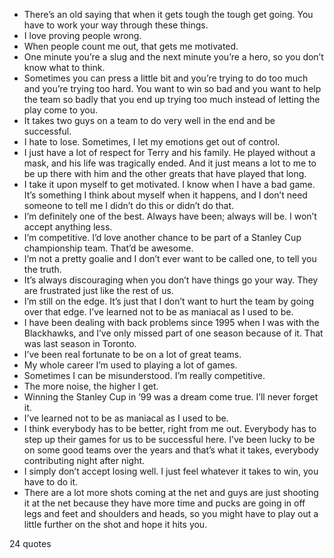  - There’s an old saying that when it gets tough the tough get going. You have to work your way through these things.
 - I love proving people wrong.
 - When people count me out, that gets me motivated.
 - One minute you’re a slug and the next minute you’re a hero, so you don’t know what to think.
 - Sometimes you can press a little bit and you’re trying to do too much and you’re trying too hard. You want to win so bad and you want to help the team so badly that you end up trying too much instead of letting the play come to you.
 - It takes two guys on a team to do very well in the end and be successful.
 - I hate to lose. Sometimes, I let my emotions get out of control.
 - I just have a lot of respect for Terry and his family. He played without a mask, and his life was tragically ended. And it just means a lot to me to be up there with him and the other greats that have played that long.
 - I take it upon myself to get motivated. I know when I have a bad game. It’s something I think about myself when it happens, and I don’t need someone to tell me I didn’t do this or didn’t do that.
 - I’m definitely one of the best. Always have been; always will be. I won’t accept anything less.
 - I’m competitive. I’d love another chance to be part of a Stanley Cup championship team. That’d be awesome.
 - I’m not a pretty goalie and I don’t ever want to be called one, to tell you the truth.
 - It’s always discouraging when you don’t have things go your way. They are frustrated just like the rest of us.
 - I’m still on the edge. It’s just that I don’t want to hurt the team by going over that edge. I’ve learned not to be as maniacal as I used to be.
 - I have been dealing with back problems since 1995 when I was with the Blackhawks, and I’ve only missed part of one season because of it. That was last season in Toronto.
 - I’ve been real fortunate to be on a lot of great teams.
 - My whole career I’m used to playing a lot of games.
 - Sometimes I can be misunderstood. I’m really competitive.
 - The more noise, the higher I get.
 - Winning the Stanley Cup in ’99 was a dream come true. I’ll never forget it.
 - I’ve learned not to be as maniacal as I used to be.
 - I think everybody has to be better, right from me out. Everybody has to step up their games for us to be successful here. I’ve been lucky to be on some good teams over the years and that’s what it takes, everybody contributing night after night.
 - I simply don’t accept losing well. I just feel whatever it takes to win, you have to do it.
 - There are a lot more shots coming at the net and guys are just shooting it at the net because they have more time and pucks are going in off legs and feet and shoulders and heads, so you might have to play out a little further on the shot and hope it hits you.

24 quotes